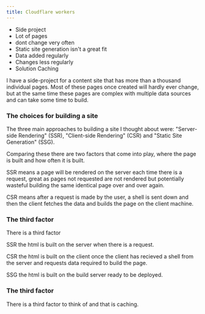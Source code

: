 ```yaml
---
title: Cloudflare workers
---
```


- Side project
 - Lot of pages
 - dont change very often
- Static site generation isn't a great fit
 - Data added regularly
 - Changes less regularly
- Solution Caching

I have a side-project for a content site that has more than a thousand individual pages. Most of these pages once created will hardly ever change, but at the same time these pages are complex with multiple data sources and can take some time to build.

### The choices for building a site 

The three main approaches to building a site I thought about were: "Server-side Rendering" (SSR), "Client-side Rendering" (CSR) and "Static Site Generation" (SSG). 

Comparing these there are two factors that come into play, where the page is built and how often it is built. 

SSR means a page will be rendered on the server each time there is a request, great as pages not requested are not rendered but potentially wasteful building the same identical page over and over again.

CSR means after a request is made by the user, a shell is sent down and then the client fetches the data and builds the page on the client machine.



### The third factor

There is a third factor


SSR the html is built on the server when there is a request.  

CSR the html is built on the client once the client has recieved a shell from the server and requests data required to build the page. 

SSG the html is built on the build server ready to be deployed.





### The third factor

There is a third factor to think of and that is caching. 

